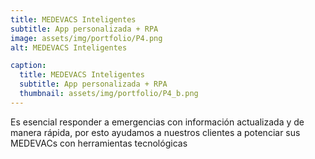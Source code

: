 ```yaml
---
title: MEDEVACS Inteligentes 
subtitle: App personalizada + RPA
image: assets/img/portfolio/P4.png
alt: MEDEVACS Inteligentes 

caption:
  title: MEDEVACS Inteligentes 
  subtitle: App personalizada + RPA
  thumbnail: assets/img/portfolio/P4_b.png
---
```

Es esencial responder a emergencias con información actualizada y de manera rápida, por esto ayudamos a nuestros clientes a potenciar sus MEDEVACs con herramientas tecnológicas
